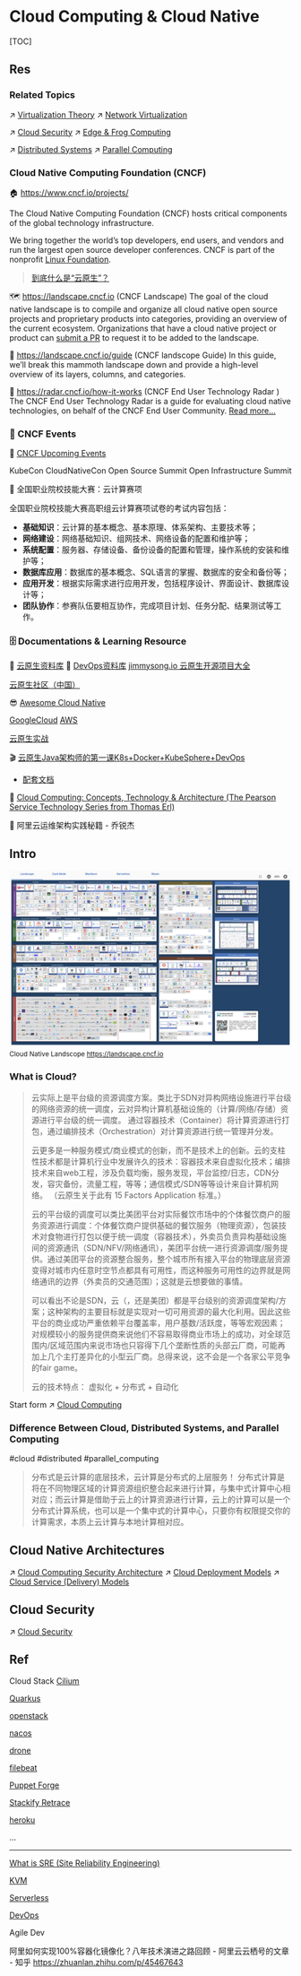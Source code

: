 # Cloud Computing & Cloud Native

[TOC]



## Res
### Related Topics
↗ [Virtualization Theory](../../🔑%20CS_Core/🧬%20Computer%20System/🚀%20Virtualization%20Theory/Virtualization%20Theory.md)
↗ [Network Virtualization](../../🔑%20CS_Core/🏎️%20Computer%20Networking%20and%20Communication/👰🏻‍♂️%20Network%20Virtualization/Network%20Virtualization.md)

↗ [Cloud Security](../../CyberSecurity/System%20Security/🎅🏼%20Cloud%20Security/Cloud%20Security.md)
↗ [Edge & Frog Computing](../../Embedded%20&%20Internet%20of%20Things/Edge%20&%20Frog%20Computing/Edge%20&%20Frog%20Computing.md)

↗ [Distributed Systems](../../System%20Architecture%20Design/🌌%20Distributed%20Systems/Distributed%20Systems.md)
↗ [Parallel Computing](../../🔑%20CS_Core/🧬%20Computer%20System/Parallel%20Computing/Parallel%20Computing.md)


### Cloud Native Computing Foundation (CNCF)
🏠 https://www.cncf.io/projects/

The Cloud Native Computing Foundation (CNCF) hosts critical components of the global technology infrastructure.

We bring together the world’s top developers, end users, and vendors and run the largest open source developer conferences. CNCF is part of the nonprofit [Linux Foundation](https://linuxfoundation.org/).

> [到底什么是“云原生”？](http://dockone.io/article/10581)

🗺️ https://landscape.cncf.io (CNCF Landscape)
The goal of the cloud native landscape is to compile and organize all cloud native open source projects and proprietary products into categories, providing an overview of the current ecosystem. Organizations that have a cloud native project or product can [submit a PR](https://github.com/cncf/landscape/) to request it to be added to the landscape.

🧭 https://landscape.cncf.io/guide (CNCF landscope Guide)
In this guide, we’ll break this mammoth landscape down and provide a high-level overview of its layers, columns, and categories.

📡 https://radar.cncf.io/how-it-works (CNCF End User Technology Radar )
The CNCF End User Technology Radar is a guide for evaluating cloud native technologies, on behalf of the CNCF End User Community. [Read more...](https://radar.cncf.io/how-it-works)


### 📆 CNCF Events
🔗 [CNCF Upcoming Events](https://linuxfoundation.org/)

KubeCon
CloudNativeCon
Open Source Summit
Open Infrastructure Summit


🧱 全国职业院校技能大赛：云计算赛项

全国职业院校技能大赛高职组云计算赛项试卷的考试内容包括：
- **基础知识**：云计算的基本概念、基本原理、体系架构、主要技术等；
- **网络建设**：网络基础知识、组网技术、网络设备的配置和维护等；
- **系统配置**：服务器、存储设备、备份设备的配置和管理，操作系统的安装和维护等；
- **数据库应用**：数据库的基本概念、SQL语言的掌握、数据库的安全和备份等；
- **应用开发**：根据实际需求进行应用开发，包括程序设计、界面设计、数据库设计等；
- **团队协作**：参赛队伍要相互协作，完成项目计划、任务分配、结果测试等工作。


### 🗄 Documentations & Learning Resource
📂 [云原生资料库](https://lib.jimmysong.io) 
📂 [DevOps资料库](https://doc.devpod.cn)
[jimmysong.io 云原生开源项目大全](https://jimmysong.io)

[云原生社区（中国）](https://cloudnative.to)

😎 [Awesome Cloud Native](https://jimmysong.io/awesome-cloud-native/?_gl=1*112yc3f*_ga*OTE3MDEzMDM5LjE2NzgyNjYwMDg.*_ga_MP490FS739*MTY3ODI2NjAwOC4xLjEuMTY3ODI3MDY1MS42MC4wLjA.)

[GoogleCloud](https://cloud.google.com/docs)
[AWS](https://docs.aws.amazon.com/index.html?nc2=h_ql_doc_do)

[云原生实战](https://www.yuque.com/leifengyang/oncloud/vfvmcd)

🎬 [云原生Java架构师的第一课K8s+Docker+KubeSphere+DevOps](https://www.bilibili.com/video/BV13Q4y1C7hS?p=37&share_source=copy_web&vd_source=7740584ebdab35221363fc24d1582d9d)
- [配套文档](https://www.yuque.com/leifengyang/oncloud/ctiwgo)

📖 [Cloud Computing: Concepts, Technology & Architecture (The Pearson Service Technology Series from Thomas Erl)](https://www.amazon.com/Cloud-Computing-Concepts-Technology-Architecture/dp/0133387526)

📖 阿里云运维架构实践秘籍 - 乔锐杰



## Intro
![](../../../Assets/Pics/Screen%20Shot%202022-09-02%20at%201.24.17%20AM-2053065.png)
<small>Cloud Native Landscope <a>https://landscape.cncf.io</a></small>


### What is Cloud?
> 云实际上是平台级的资源调度方案。类比于SDN对异构网络设施进行平台级的网络资源的统一调度，云对异构计算机基础设施的（计算/网络/存储）资源进行平台级的统一调度。
> 通过容器技术（Container）将计算资源进行打包，通过编排技术（Orchestration）对计算资源进行统一管理并分发。
> 
> 云更多是一种服务模式/商业模式的创新，而不是技术上的创新。云的支柱性技术都是计算机行业中发展许久的技术：容器技术来自虚拟化技术；编排技术来自web工程，涉及负载均衡，服务发现，平台监控/日志，CDN分发，容灾备份，流量工程，等等；通信模式/SDN等等设计来自计算机网络。
> （云原生关于此有 15 Factors Application 标准。）
> 
> 云的平台级的调度可以类比美团平台对实际餐饮市场中的个体餐饮商户的服务资源进行调度：个体餐饮商户提供基础的餐饮服务（物理资源），包装技术对食物进行打包以便于统一调度（容器技术），外卖员负责异构基础设施间的资源通讯（SDN/NFV/网络通讯），美团平台统一进行资源调度/服务提供。通过美团平台的资源整合服务，整个城市所有接入平台的物理底层资源变得对城市内任意时空节点都具有可用性，而这种服务可用性的边界就是网络通讯的边界（外卖员的交通范围）；这就是云想要做的事情。
> 
> 可以看出不论是SDN，云（，还是美团）都是平台级别的资源调度架构/方案；这种架构的主要目标就是实现对一切可用资源的最大化利用。因此这些平台的商业成功严重依赖平台覆盖率，用户基数/活跃度，等等宏观因素；对规模较小的服务提供商来说他们不容易取得商业市场上的成功，对全球范围内/区域范围内来说市场也只容得下几个垄断性质的头部云厂商，可能再加上几个主打差异化的小型云厂商。总得来说，这不会是一个各家公平竞争的fair game。
> 
> 云的技术特点：
> 虚拟化 + 分布式 + 自动化

Start form ↗ [Cloud Computing](🌵%20Cloud%20Native%20Overview/🗿%20Cloud%20Models/Cloud%20Service%20(Delivery)%20Models/SaaS%20(Software%20as%20a%20Service)/Cloud%20Computing/Cloud%20Computing.md)


### Difference Between Cloud, Distributed Systems, and Parallel Computing
#cloud #distributed #parallel_computing

> 分布式是云计算的底层技术，云计算是分布式的上层服务！
> 分布式计算是将在不同物理区域的计算资源组织整合起来进行计算，与集中式计算中心相对应；而云计算是借助于云上的计算资源进行计算，云上的计算可以是一个分布式计算系统，也可以是一个集中式的计算中心，只要你有权限提交你的计算需求，本质上云计算与本地计算相对应。

[分布式与云计算有什么区别？ - 知乎]: https://www.zhihu.com/question/53884242

[Operating System – Difference Between Distributed System and Parallel System | GeeksforGeeks]: https://www.geeksforgeeks.org/operating-system-difference-between-distributed-system-and-parallel-system/



## Cloud Native Architectures
↗ [Cloud Computing Security Architecture](🌵%20Cloud%20Native%20Overview/🗿%20Cloud%20Models/Cloud%20Computing%20Security%20Architecture.md)
↗ [Cloud Deployment Models](🌵%20Cloud%20Native%20Overview/🗿%20Cloud%20Models/Cloud%20Deployment%20Models.md)
↗ [Cloud Service (Delivery) Models](🌵%20Cloud%20Native%20Overview/🗿%20Cloud%20Models/Cloud%20Service%20(Delivery)%20Models/Cloud%20Service%20(Delivery)%20Models.md)



## Cloud Security
↗ [Cloud Security](../../CyberSecurity/System%20Security/🎅🏼%20Cloud%20Security/Cloud%20Security.md)



## Ref
Cloud Stack
[Cilium](https://docs.cilium.io/en/stable/)

[Quarkus](https://quarkus.io)

[openstack](https://www.openstack.org)

[nacos](https://github.com/alibaba/nacos)

[drone](https://github.com/harness/drone)

[filebeat](https://www.elastic.co/beats/filebeat)

[Puppet Forge](https://forge.puppet.com)

[Stackify Retrace](https://docs.stackify.com/v1/docs?_ga=2.2045431.795068548.1606150356-1374364069.1597069964)

[heroku](https://elements.heroku.com)

...

---
[What is SRE (Site Reliability Engineering)](https://www.redhat.com/en/topics/devops/what-is-sre)

[KVM](https://www.linux-kvm.org/page/Main_Page)

[Serverless](Serverless/Intro.md) 

[DevOps](DevOps/Orientation.md) 

Agile Dev

阿里如何实现100%容器化镜像化？八年技术演进之路回顾 - 阿里云云栖号的文章 - 知乎
https://zhuanlan.zhihu.com/p/45467643

[👍 2023 年全国职业院校技能大赛（高职组） “云计算应用”赛项赛卷 B部分解析 | CSDN]: http://t.csdnimg.cn/qjqFN
